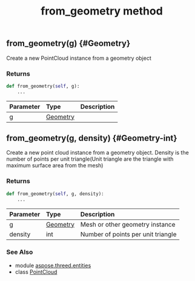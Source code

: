 ﻿---
title: from_geometry method
second_title: Aspose.3D for Python via .NET API References
description: 
type: docs
weight: 60
url: /python-net/aspose.threed.entities/pointcloud/from_geometry/
is_root: false
---

## from_geometry(g) {#Geometry}

Create a new PointCloud instance from a geometry object


### Returns 





```python
def from_geometry(self, g):
    ...
```


| Parameter | Type | Description |
| :- | :- | :- |
| g | [Geometry](/3d/python-net/aspose.threed.entities/geometry) |  |


## from_geometry(g, density) {#Geometry-int}

Create a new point cloud instance from a geometry object.
Density is the number of points per unit triangle(Unit triangle are the triangle with maximum surface area from the mesh)


### Returns 





```python
def from_geometry(self, g, density):
    ...
```


| Parameter | Type | Description |
| :- | :- | :- |
| g | [Geometry](/3d/python-net/aspose.threed.entities/geometry) | Mesh or other geometry instance |
| density | int | Number of points per unit triangle |



### See Also
* module [aspose.threed.entities](../../)
* class [PointCloud](/3d/python-net/aspose.threed.entities/pointcloud)
